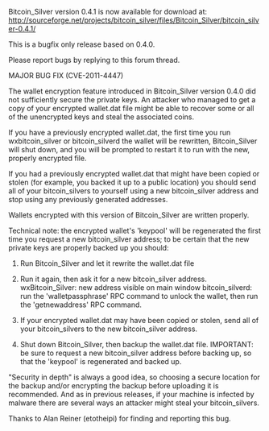 Bitcoin_Silver version 0.4.1 is now available for download at:
http://sourceforge.net/projects/bitcoin_silver/files/Bitcoin_Silver/bitcoin_silver-0.4.1/

This is a bugfix only release based on 0.4.0.

Please report bugs by replying to this forum thread.

MAJOR BUG FIX  (CVE-2011-4447)

The wallet encryption feature introduced in Bitcoin_Silver version 0.4.0 did not sufficiently secure the private keys. An attacker who
managed to get a copy of your encrypted wallet.dat file might be able to recover some or all of the unencrypted keys and steal the
associated coins.

If you have a previously encrypted wallet.dat, the first time you run wxbitcoin_silver or bitcoin_silverd the wallet will be rewritten, Bitcoin_Silver will
shut down, and you will be prompted to restart it to run with the new, properly encrypted file.

If you had a previously encrypted wallet.dat that might have been copied or stolen (for example, you backed it up to a public
location) you should send all of your bitcoin_silvers to yourself using a new bitcoin_silver address and stop using any previously generated addresses.

Wallets encrypted with this version of Bitcoin_Silver are written properly.

Technical note: the encrypted wallet's 'keypool' will be regenerated the first time you request a new bitcoin_silver address; to be certain that the
new private keys are properly backed up you should:

1. Run Bitcoin_Silver and let it rewrite the wallet.dat file

2. Run it again, then ask it for a new bitcoin_silver address.
wxBitcoin_Silver: new address visible on main window
bitcoin_silverd: run the 'walletpassphrase' RPC command to unlock the wallet,  then run the 'getnewaddress' RPC command.

3. If your encrypted wallet.dat may have been copied or stolen, send all of your bitcoin_silvers to the new bitcoin_silver address.

4. Shut down Bitcoin_Silver, then backup the wallet.dat file.
IMPORTANT: be sure to request a new bitcoin_silver address before backing up, so that the 'keypool' is regenerated and backed up.

"Security in depth" is always a good idea, so choosing a secure location for the backup and/or encrypting the backup before uploading it is recommended. And as in previous releases, if your machine is infected by malware there are several ways an attacker might steal your bitcoin_silvers.

Thanks to Alan Reiner (etotheipi) for finding and reporting this bug.
